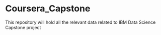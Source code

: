 # Coursera_Capstone
This repository will hold all the relevant data related to IBM Data Science Capstone project
